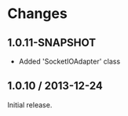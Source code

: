 Changes
=======================

1.0.11-SNAPSHOT
-----------------------

* Added 'SocketIOAdapter' class

1.0.10 / 2013-12-24
-----------------------

Initial release.